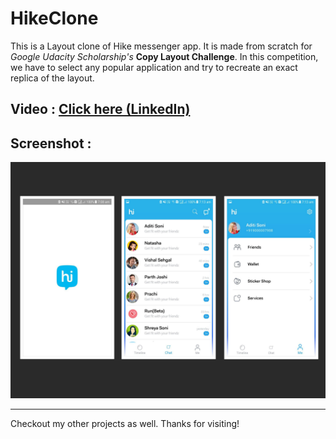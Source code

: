 # HikeClone

This is a Layout clone of Hike messenger app. It is made from scratch for _Google Udacity Scholarship's_ **Copy Layout Challenge**. In this competition, we have to select any popular application and try to recreate an exact replica of the layout.

## Video : [Click here (LinkedIn)](https://www.linkedin.com/feed/update/urn:li:activity:6386974796722335744)

## Screenshot :
![HikeClone](screenshots/HikeClone.jpg)

----------------------------------------------

Checkout my other projects as well. Thanks for visiting!